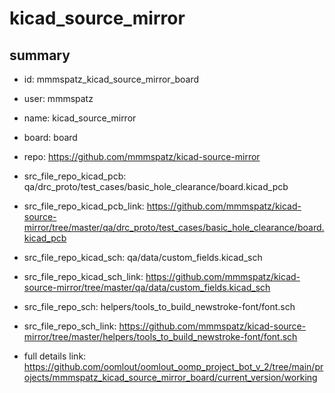 # kicad_source_mirror
 
## summary 
* id: mmmspatz_kicad_source_mirror_board
* user: mmmspatz
* name: kicad_source_mirror
* board: board
* repo: https://github.com/mmmspatz/kicad-source-mirror
* src_file_repo_kicad_pcb: qa/drc_proto/test_cases/basic_hole_clearance/board.kicad_pcb
* src_file_repo_kicad_pcb_link: https://github.com/mmmspatz/kicad-source-mirror/tree/master/qa/drc_proto/test_cases/basic_hole_clearance/board.kicad_pcb
* src_file_repo_kicad_sch: qa/data/custom_fields.kicad_sch
* src_file_repo_kicad_sch_link: https://github.com/mmmspatz/kicad-source-mirror/tree/master/qa/data/custom_fields.kicad_sch

* src_file_repo_sch: helpers/tools_to_build_newstroke-font/font.sch
* src_file_repo_sch_link: https://github.com/mmmspatz/kicad-source-mirror/tree/master/helpers/tools_to_build_newstroke-font/font.sch
* full details link: https://github.com/oomlout/oomlout_oomp_project_bot_v_2/tree/main/projects/mmmspatz_kicad_source_mirror_board/current_version/working  








